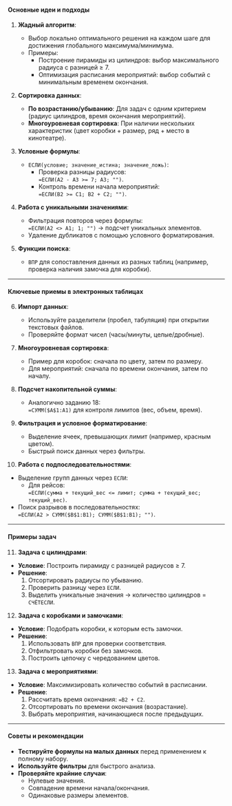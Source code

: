 #### **Основные идеи и подходы**
1. **Жадный алгоритм**:
   - Выбор локально оптимального решения на каждом шаге для достижения глобального максимума/минимума.
   - Примеры:
     - Построение пирамиды из цилиндров: выбор максимального радиуса с разницей ≥ 7.
     - Оптимизация расписания мероприятий: выбор событий с минимальным временем окончания.

2. **Сортировка данных**:
   - **По возрастанию/убыванию**: Для задач с одним критерием (радиус цилиндров, время окончания мероприятий).
   - **Многоуровневая сортировка**: При наличии нескольких характеристик (цвет коробки + размер, ряд + место в кинотеатре).

3. **Условные формулы**:
   - `ЕСЛИ(условие; значение_истина; значение_ложь)`:
     - Проверка разницы радиусов:  
       `=ЕСЛИ(A2 - A3 >= 7; A3; "")`.
     - Контроль времени начала мероприятий:  
       `=ЕСЛИ(B2 >= C1; B2 + C2; "")`.

4. **Работа с уникальными значениями**:
   - Фильтрация повторов через формулы:  
     `=ЕСЛИ(A2 <> A1; 1; "")` → подсчет уникальных элементов.
   - Удаление дубликатов с помощью условного форматирования.

5. **Функции поиска**:
   - `ВПР` для сопоставления данных из разных таблиц (например, проверка наличия замочка для коробки).

---

#### **Ключевые приемы в электронных таблицах**
6. **Импорт данных**:
   - Используйте разделители (пробел, табуляция) при открытии текстовых файлов.
   - Проверяйте формат чисел (часы/минуты, целые/дробные).

7. **Многоуровневая сортировка**:
   - Пример для коробок: сначала по цвету, затем по размеру.
   - Для мероприятий: сначала по времени окончания, затем по началу.

8. **Подсчет накопительной суммы**:
   - Аналогично заданию 18:  
     `=СУММ($A$1:A1)` для контроля лимитов (вес, объем, время).

9. **Фильтрация и условное форматирование**:
   - Выделение ячеек, превышающих лимит (например, красным цветом).
   - Быстрый поиск данных через фильтры.

10. **Работа с подпоследовательностями**:
   - Выделение групп данных через `ЕСЛИ`:
     - Для рейсов:  
       `=ЕСЛИ(сумма + текущий_вес <= лимит; сумма + текущий_вес; текущий_вес)`.
   - Поиск разрывов в последовательностях:  
     `=ЕСЛИ(A2 > СУММ($B$1:B1); СУММ($B$1:B1); "")`.

---

#### **Примеры задач**
11. **Задача с цилиндрами**:
   - **Условие**: Построить пирамиду с разницей радиусов ≥ 7.
   - **Решение**:
     1. Отсортировать радиусы по убыванию.
     2. Проверить разницу через `ЕСЛИ`.
     3. Выделить уникальные значения → количество цилиндров = `СЧЁТЕСЛИ`.

12. **Задача с коробками и замочками**:
   - **Условие**: Подобрать коробки, к которым есть замочки.
   - **Решение**:
     1. Использовать `ВПР` для проверки соответствия.
     2. Отфильтровать коробки без замочков.
     3. Построить цепочку с чередованием цветов.

13. **Задача с мероприятиями**:
   - **Условие**: Максимизировать количество событий в расписании.
   - **Решение**:
     1. Рассчитать время окончания: `=B2 + C2`.
     2. Отсортировать по времени окончания (возрастание).
     3. Выбрать мероприятия, начинающиеся после предыдущих.

---

#### **Советы и рекомендации**
- **Тестируйте формулы на малых данных** перед применением к полному набору.
- **Используйте фильтры** для быстрого анализа.
- **Проверяйте крайние случаи**:
  - Нулевые значения.
  - Совпадение времени начала/окончания.
  - Одинаковые размеры элементов.